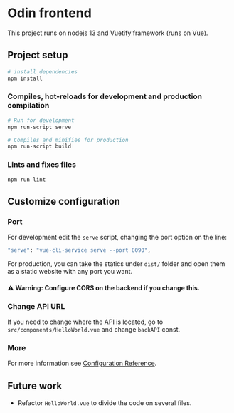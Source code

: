 # Odin frontend
This project runs on nodejs 13 and Vuetify framework (runs on Vue).

## Project setup
``` sh
# install dependencies
npm install
```

### Compiles, hot-reloads for development and production compilation
``` sh
# Run for development
npm run-script serve

# Compiles and minifies for production
npm run-script build
```

### Lints and fixes files
```
npm run lint
```

## Customize configuration
### Port
For development edit the `serve` script, changing the port option on the line:
``` sh
"serve": "vue-cli-service serve --port 8090",
```

For production, you can take the statics under `dist/` folder and open them as
a static website with any port you want. 

#### ⚠ Warning: Configure CORS on the backend if you change this.

### Change API URL
If you need to change where the API is located, go to
`src/components/HelloWorld.vue` and change `backAPI` const.

### More
For more information see 
[Configuration Reference](https://cli.vuejs.org/config/).

## Future work
- Refactor `HelloWorld.vue` to divide the code on several files.
